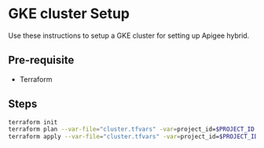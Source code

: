 # GKE cluster Setup

Use these instructions to setup a GKE cluster for setting up Apigee hybrid.

## Pre-requisite

- Terraform

## Steps

```sh
terraform init
terraform plan --var-file="cluster.tfvars" -var=project_id=$PROJECT_ID
terraform apply --var-file="cluster.tfvars" -var=project_id=$PROJECT_ID
```